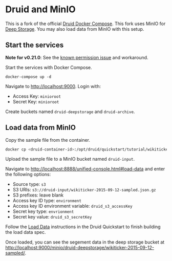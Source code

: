 # Druid and MinIO

This is a fork of the official [Druid Docker Compose]. This fork uses MinIO for
[Deep Storage]. You may also load data from MinIO with this setup.

## Start the services

**Note for v0.21.0**: See the [known permission issue] and workaround.

Start the services with Docker Compose.

```
docker-compose up -d
```

Navigate to <http://localhost:9000>. Login with:

- Access Key: `minioroot`
- Secret Key: `minioroot`

Create buckets named `druid-deepstorage` and `druid-archive`.

## Load data from MinIO

Copy the sample file from the container.

```bash
docker cp <druid-container-id>:/opt/druid/quickstart/tutorial/wikiticker-2015-09-12-sampled.json.gz wikiticker-2015-09-12-sampled.json.gz
```

Upload the sample file to a MinIO bucket named `druid-input`.

Navigate to <http://localhost:8888/unified-console.html#load-data> and enter the
following options:

- Source type: `s3`
- S3 URIs: `s3://druid-input/wikiticker-2015-09-12-sampled.json.gz`
- S3 prefixes: leave blank
- Access key ID type: `environment`
- Access key ID environment variable: `druid_s3_accessKey`
- Secret key type: `envrionment`
- Secret key value: `druid_s3_secretKey`

Follow the [Load Data] instructions in the Druid Quickstart to finish building
the load data spec.

Once loaded, you can see the segement data in the deep storage bucket at
<http://localhost:9000/minio/druid-deepstorage/wikiticker-2015-09-12-sampled/>.


[Druid Docker Compose]: https://github.com/apache/druid/tree/master/distribution/docker
[Deep Storage]: https://druid.apache.org/docs/latest/dependencies/deep-storage.html
[known permission issue]: https://github.com/apache/druid/releases/tag/druid-0.21.0#21-docker-volume-ownership
[Load Data]: https://druid.apache.org/docs/latest/tutorials/index.html#step-4-load-data